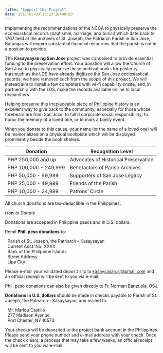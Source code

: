 ```yaml
---
title: "Support the Project"
date: 2017-03-09T13:23:28+08:00
---
```


Implementing the recommendations of the NCCA to physically preserve the ecclesiastical records (baptismal, marriage, and burial) which date back to 1767 held at the archives of St. Joseph, the Patriarch Parish in San Jose, Batangas will require substantial financial resources that the parish is not in a position to provide.
 
The **Kasaysayan ng San Jose** project was conceived to provide essential funding to the preservation effort. Your donation will allow the Church of San Jose to physically preserve these archival books for posterity. Inasmuch as the LDS have already digitized the San Jose ecclesiastical records, we have removed such from the scope of this project. We will instead aim to install a few computers with wi-fi capability onsite, and, in partnership with the LDS, make the records available online to local researchers. 
 
Helping preserve this irreplaceable piece of Philippine history is an excellent way to give back to the community, especially for those whose forebears are from San Jose; to fulfill corporate social responsibility; to honor the memory of a loved one, or to mark a family event.

When you donate to this cause, your name (or the name of a loved one) will be memorialized on a physical bookplate which will be displayed prominently beside the book shelves.
 
| Donation              | Recognition Level                    |
|-----------------------|--------------------------------------|
| PHP 250,000 and up    | Advocates of Historical Preservation |
| PHP 100,000 - 249,999 | Benefactors of Parish Archives       |
| PHP 50,000 - 99,999   | Supporters of San Jose Legacy        |
| PHP 25,000 - 49,999   | Friends of the Parish                |
| PHP 10,000 - 24,999   | Patrons’ Circle                      |
 
All church donations are tax-deductible in the Philippines.

*How to Donate*

Donations are accepted in Philippine pesos and in U.S. dollars.  

Remit **Phil. peso donations** to:  

&nbsp;&nbsp;Parish of St. Joseph, the Patriarch - Kasaysayan  
&nbsp;&nbsp;Current Acct. No. XXXX  
&nbsp;&nbsp;Bank of the Philippine Islands  
&nbsp;&nbsp;Street Address  
&nbsp;&nbsp;Lipa City  

Please e-mail your validated deposit slip to [kasaysayan.sj@gmail.com](mailto:kasaysayan.sj@gmail.com) and an official receipt will be sent to you via e-mail.  

Phil. peso donations can also be given directly to Fr. Norman Banzuela, OSJ.  

**Donations in U.S. dollars** should be made in checks payable to Parish of St. Joseph, the Patriarch - Kasaysayan, and mailed to:  

&nbsp;&nbsp;Mr. Marlou Castillo  
&nbsp;&nbsp;277 Madison Avenue  
&nbsp;&nbsp;Port Chester, NY 10573  

Your checks will be deposited to the project bank account in the Philippines. Please send your phone number and e-mail address with your check. Once the check clears, a process that may take a few weeks, an official receipt will be sent to you via e-mail.